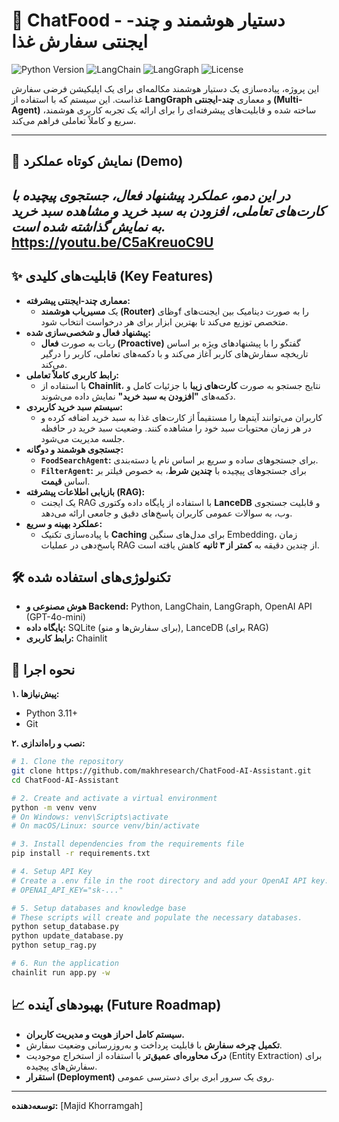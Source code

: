 # 🤖 ChatFood - دستیار هوشمند و چند-ایجنتی سفارش غذا

![Python Version](https://img.shields.io/badge/Python-3.11+-blue.svg)
![LangChain](https://img.shields.io/badge/LangChain-⚡-green.svg)
![LangGraph](https://img.shields.io/badge/LangGraph-🔗-orange.svg)
![License](https://img.shields.io/badge/License-MIT-yellow.svg)

این پروژه، پیاده‌سازی یک دستیار هوشمند مکالمه‌ای برای یک اپلیکیشن فرضی سفارش غذاست. این سیستم که با استفاده از **LangGraph** و معماری **چند-ایجنتی (Multi-Agent)** ساخته شده و قابلیت‌های پیشرفته‌ای را برای ارائه یک تجربه کاربری هوشمند، سریع و کاملاً تعاملی فراهم می‌کند.

---

## 🎥 نمایش کوتاه عملکرد (Demo)


*در این دمو، عملکرد پیشنهاد فعال، جستجوی پیچیده با کارت‌های تعاملی، افزودن به سبد خرید و مشاهده سبد خرید به نمایش گذاشته شده است.*
https://youtu.be/C5aKreuoC9U
---

## ✨ قابلیت‌های کلیدی (Key Features)

-   **معماری چند-ایجنتی پیشرفته:**
    -   یک **مسیریاب هوشمند (Router)** وظایf را به صورت دینامیک بین ایجنت‌های متخصص توزیع می‌کند تا بهترین ابزار برای هر درخواست انتخاب شود.
-   **پیشنهاد فعال و شخصی‌سازی شده:**
    -   ربات به صورت **فعال (Proactive)** گفتگو را با پیشنهادهای ویژه بر اساس تاریخچه سفارش‌های کاربر آغاز می‌کند و با دکمه‌های تعاملی، کاربر را درگیر می‌کند.
-   **رابط کاربری کاملاً تعاملی:**
    -   با استفاده از **Chainlit**، نتایج جستجو به صورت **کارت‌های زیبا** با جزئیات کامل و دکمه‌های **"افزودن به سبد خرید"** نمایش داده می‌شوند.
-   **سیستم سبد خرید کاربردی:**
    -   کاربران می‌توانند آیتم‌ها را مستقیماً از کارت‌های غذا به سبد خرید اضافه کرده و در هر زمان محتویات سبد خود را مشاهده کنند. وضعیت سبد خرید در حافظه جلسه مدیریت می‌شود.
-   **جستجوی هوشمند و دوگانه:**
    -   **`FoodSearchAgent`:** برای جستجوهای ساده و سریع بر اساس نام یا دسته‌بندی.
    -   **`FilterAgent`:** برای جستجوهای پیچیده با **چندین شرط**، به خصوص فیلتر بر اساس **قیمت**.
-   **بازیابی اطلاعات پیشرفته (RAG):**
    -   یک ایجنت RAG با استفاده از پایگاه داده وکتوری **LanceDB** و قابلیت جستجوی وب، به سوالات عمومی کاربران پاسخ‌های دقیق و جامعی ارائه می‌دهد.
-   **عملکرد بهینه و سریع:**
    -   با پیاده‌سازی تکنیک **Caching** برای مدل‌های سنگین Embedding، زمان پاسخ‌دهی در عملیات RAG از چندین دقیقه به **کمتر از ۳ ثانیه** کاهش یافته است.

## 🛠️ تکنولوژی‌های استفاده شده

-   **هوش مصنوعی و Backend:** Python, LangChain, LangGraph, OpenAI API (GPT-4o-mini)
-   **پایگاه داده:** SQLite (برای سفارش‌ها و منو), LanceDB (برای RAG)
-   **رابط کاربری:** Chainlit

## 🚀 نحوه اجرا

**۱. پیش‌نیازها:**
-   Python 3.11+
-   Git

**۲. نصب و راه‌اندازی:**

```bash
# 1. Clone the repository
git clone https://github.com/makhresearch/ChatFood-AI-Assistant.git
cd ChatFood-AI-Assistant

# 2. Create and activate a virtual environment
python -m venv venv
# On Windows: venv\Scripts\activate
# On macOS/Linux: source venv/bin/activate

# 3. Install dependencies from the requirements file
pip install -r requirements.txt

# 4. Setup API Key
# Create a .env file in the root directory and add your OpenAI API key:
# OPENAI_API_KEY="sk-..."

# 5. Setup databases and knowledge base
# These scripts will create and populate the necessary databases.
python setup_database.py
python update_database.py
python setup_rag.py

# 6. Run the application
chainlit run app.py -w
```

## 📈 بهبودهای آینده (Future Roadmap)

-   **سیستم کامل احراز هویت و مدیریت کاربران.**
-   **تکمیل چرخه سفارش** با قابلیت پرداخت و به‌روزرسانی وضعیت سفارش.
-   **درک محاوره‌ای عمیق‌تر** با استفاده از استخراج موجودیت (Entity Extraction) برای سفارش‌های پیچیده.
-   **استقرار (Deployment)** روی یک سرور ابری برای دسترسی عمومی.

---

**توسعه‌دهنده:** [Majid Khorramgah]

